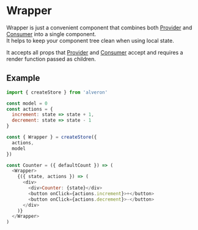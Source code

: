 # Wrapper

Wrapper is just a convenient component that combines both [Provider](Provider.md) and [Consumer](Consumer.md) into a single component.<br>
It helps to keep your component tree clean when using local state.

It accepts all props that [Provider](Provider.md) and [Consumer](Consumer.md) accept and requires a render function passed as children.

## Example
```javascript
import { createStore } from 'alveron'

const model = 0
const actions = {
  increment: state => state + 1,
  decrement: state => state - 1
}

const { Wrapper } = createStore({
  actions,
  model
})

const Counter = ({ defaultCount }) => (
  <Wrapper>
    {({ state, actions }) => (
      <div>
        <div>Counter: {state}</div>
        <button onClick={actions.increment}>+</button>
        <button onClick={actions.decrement}>-</button>
      </div>
    )}
  </Wrapper>
)
```